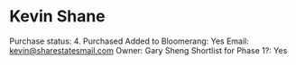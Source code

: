# Kevin Shane

Purchase status: 4. Purchased
Added to Bloomerang: Yes
Email: kevin@sharestatesmail.com
Owner: Gary Sheng
Shortlist for Phase 1?: Yes